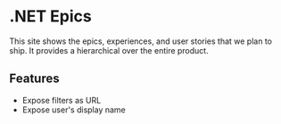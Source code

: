 # .NET Epics

This site shows the epics, experiences, and user stories that we plan to ship.
It provides a hierarchical over the entire product.

## Features

* Expose filters as URL
* Expose user's display name
